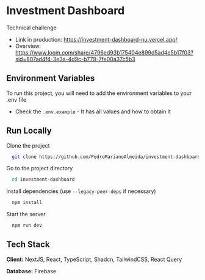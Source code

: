 # Investment Dashboard

Technical challenge

- Link in production: <https://investment-dashboard-nu.vercel.app/>
- Overview: <https://www.loom.com/share/4796ed93b175404e899d5ad4e5b17f03?sid=807ad4f4-3e3a-4d9c-b779-7fe00a37c5b3>

## Environment Variables

To run this project, you will need to add the environment variables to your .env file

- Check the `.env.example` - It has all values and how to obtain it

## Run Locally

Clone the project

```bash
  git clone https://github.com/PedroMarianoAlmeida/investment-dashboard
```

Go to the project directory

```bash
  cd investment-dashboard
```

Install dependencies (use `--legacy-peer-deps` if necessary)

```bash
  npm install
```

Start the server

```bash
  npm run dev
```

## Tech Stack

**Client:** NextJS, React, TypeScript, Shadcn, TailwindCSS, React Query

**Database:** Firebase

